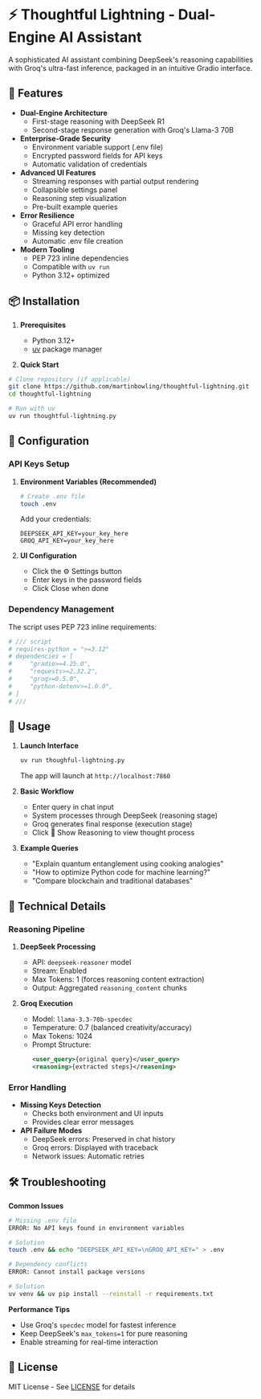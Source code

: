 
# ⚡ Thoughtful Lightning - Dual-Engine AI Assistant

A sophisticated AI assistant combining DeepSeek's reasoning capabilities with Groq's ultra-fast inference, packaged in an intuitive Gradio interface.

## 🌟 Features

- **Dual-Engine Architecture**
  - First-stage reasoning with DeepSeek R1
  - Second-stage response generation with Groq's Llama-3 70B
- **Enterprise-Grade Security**
  - Environment variable support (.env file)
  - Encrypted password fields for API keys
  - Automatic validation of credentials
- **Advanced UI Features**
  - Streaming responses with partial output rendering
  - Collapsible settings panel
  - Reasoning step visualization
  - Pre-built example queries
- **Error Resilience**
  - Graceful API error handling
  - Missing key detection
  - Automatic .env file creation
- **Modern Tooling**
  - PEP 723 inline dependencies
  - Compatible with `uv run`
  - Python 3.12+ optimized

## 📦 Installation

1. **Prerequisites**
   - Python 3.12+
   - [uv](https://github.com/astral-sh/uv) package manager

2. **Quick Start**
```bash
# Clone repository (if applicable)
git clone https://github.com/martinbowling/thoughtful-lightning.git
cd thoughtful-lightning

# Run with uv
uv run thoughtful-lightning.py
```

## 🔧 Configuration

### API Keys Setup
1. **Environment Variables (Recommended)**
   ```bash
   # Create .env file
   touch .env
   ```
   Add your credentials:
   ```env
   DEEPSEEK_API_KEY=your_key_here
   GROQ_API_KEY=your_key_here
   ```

2. **UI Configuration**
   - Click the ⚙️ Settings button
   - Enter keys in the password fields
   - Click Close when done

### Dependency Management
The script uses PEP 723 inline requirements:
```python
# /// script
# requires-python = ">=3.12"
# dependencies = [
#     "gradio>=4.25.0",
#     "requests>=2.32.2",
#     "groq>=0.5.0",
#     "python-dotenv>=1.0.0",
# ]
# ///
```

## 🚀 Usage

1. **Launch Interface**
   ```bash
   uv run thoughful-lightning.py
   ```
   The app will launch at `http://localhost:7860`

2. **Basic Workflow**
   - Enter query in chat input
   - System processes through DeepSeek (reasoning stage)
   - Groq generates final response (execution stage)
   - Click 🧐 Show Reasoning to view thought process

3. **Example Queries**
   - "Explain quantum entanglement using cooking analogies"
   - "How to optimize Python code for machine learning?"
   - "Compare blockchain and traditional databases"

## 🧠 Technical Details

### Reasoning Pipeline
1. **DeepSeek Processing**
   - API: `deepseek-reasoner` model
   - Stream: Enabled
   - Max Tokens: 1 (forces reasoning content extraction)
   - Output: Aggregated `reasoning_content` chunks

2. **Groq Execution**
   - Model: `llama-3.3-70b-specdec`
   - Temperature: 0.7 (balanced creativity/accuracy)
   - Max Tokens: 1024
   - Prompt Structure:
     ```xml
     <user_query>{original query}</user_query>
     <reasoning>{extracted steps}</reasoning>
     ```

### Error Handling
- **Missing Keys Detection**
  - Checks both environment and UI inputs
  - Provides clear error messages
- **API Failure Modes**
  - DeepSeek errors: Preserved in chat history
  - Groq errors: Displayed with traceback
  - Network issues: Automatic retries

## 🛠 Troubleshooting

**Common Issues**
```bash
# Missing .env file
ERROR: No API keys found in environment variables

# Solution
touch .env && echo "DEEPSEEK_API_KEY=\nGROQ_API_KEY=" > .env
```

```bash
# Dependency conflicts
ERROR: Cannot install package versions

# Solution
uv venv && uv pip install --reinstall -r requirements.txt
```

**Performance Tips**
- Use Groq's `specdec` model for fastest inference
- Keep DeepSeek's `max_tokens=1` for pure reasoning
- Enable streaming for real-time interaction

## 📄 License

MIT License - See [LICENSE](LICENSE) for details
